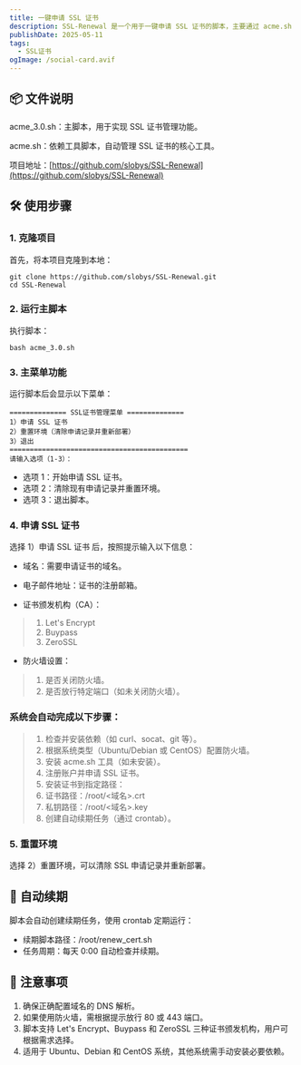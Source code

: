```yaml
---
title: 一键申请 SSL 证书
description: SSL-Renewal 是一个用于一键申请 SSL 证书的脚本，主要通过 acme.sh 实现证书的申请、安装和自动续期
publishDate: 2025-05-11
tags:
  - SSL证书
ogImage: /social-card.avif
---
```

## 📦 文件说明

acme_3.0.sh：主脚本，用于实现 SSL 证书管理功能。

acme.sh：依赖工具脚本，自动管理 SSL 证书的核心工具。

项目地址：[https://github.com/slobys/SSL-Renewal](https://github.com/slobys/SSL-Renewal)

## 🛠️ 使用步骤

### 1. 克隆项目

首先，将本项目克隆到本地：

```
git clone https://github.com/slobys/SSL-Renewal.git
cd SSL-Renewal
```
### 2. 运行主脚本

执行脚本：

```
bash acme_3.0.sh
```

### 3. 主菜单功能

运行脚本后会显示以下菜单：

```
============== SSL证书管理菜单 ==============
1）申请 SSL 证书
2）重置环境（清除申请记录并重新部署）
3）退出
============================================
请输入选项（1-3）：
```
- 选项 1：开始申请 SSL 证书。
- 选项 2：清除现有申请记录并重置环境。
- 选项 3：退出脚本。

### 4. 申请 SSL 证书

选择 1）申请 SSL 证书 后，按照提示输入以下信息：

- 域名：需要申请证书的域名。

- 电子邮件地址：证书的注册邮箱。

- 证书颁发机构（CA）：

> 1. Let's Encrypt
> 2. Buypass
> 3. ZeroSSL

- 防火墙设置：

> 1. 是否关闭防火墙。
> 2. 是否放行特定端口（如未关闭防火墙）。

### 系统会自动完成以下步骤：

> 1. 检查并安装依赖（如 curl、socat、git 等）。
> 2. 根据系统类型（Ubuntu/Debian 或 CentOS）配置防火墙。
> 3. 安装 acme.sh 工具（如未安装）。
> 4. 注册账户并申请 SSL 证书。
> 5. 安装证书到指定路径：
> 6. 证书路径：/root/<域名>.crt
> 7. 私钥路径：/root/<域名>.key
> 8. 创建自动续期任务（通过 crontab）。

### 5. 重置环境

选择 2）重置环境，可以清除 SSL 申请记录并重新部署。

## 📄 自动续期

脚本会自动创建续期任务，使用 crontab 定期运行：

- 续期脚本路径：/root/renew_cert.sh
- 任务周期：每天 0:00 自动检查并续期。


## 🌟 注意事项

1. 确保正确配置域名的 DNS 解析。
2. 如果使用防火墙，需根据提示放行 80 或 443 端口。
3. 脚本支持 Let's Encrypt、Buypass 和 ZeroSSL 三种证书颁发机构，用户可根据需求选择。
4. 适用于 Ubuntu、Debian 和 CentOS 系统，其他系统需手动安装必要依赖。
